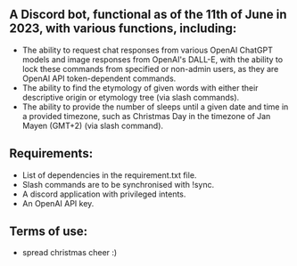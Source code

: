 ## A Discord bot, functional as of the 11th of June in 2023, with various functions, including: ##
* The ability to request chat responses from various OpenAI ChatGPT models and image responses from OpenAI's DALL-E, with the ability to lock these commands from specified or non-admin users, as they are OpenAI API token-dependent commands.
* The ability to find the etymology of given words with either their descriptive origin or etymology tree (via slash commands).
* The ability to provide the number of sleeps until a given date and time in a provided timezone, such as Christmas Day in the timezone of Jan Mayen (GMT+2) (via slash command).

## Requirements: ##
* List of dependencies in the requirement.txt file.
* Slash commands are to be synchronised with !sync.
* A discord application with privileged intents.
* An OpenAI API key.

## Terms of use: ##
* spread christmas cheer :)
